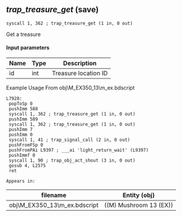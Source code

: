 ## *trap_treasure_get* (save)

`syscall 1, 362 ; trap_treasure_get (1 in, 0 out)`

Get a treasure

#### Input parameters
| Name | Type | Description
|------|------|------------
| id   | int   | Treasure location ID


Example Usage From obj\M_EX350_13\m_ex.bdscript
```plaintext
L7928:
 popToSp 0
 pushImm 588
 syscall 1, 362 ; trap_treasure_get (1 in, 0 out)
 pushImm 589
 syscall 1, 362 ; trap_treasure_get (1 in, 0 out)
 pushImm 7
 pushImm 0
 syscall 1, 41 ; trap_signal_call (2 in, 0 out)
 pushFromFSp 0
 pushFromPAi L9397 ; ___ai 'light_return_wait' (L9397)
 pushImmf 0
 syscall 1, 90 ; trap_obj_act_shout (3 in, 0 out)
 gosub 4, L2575
 ret
```





	Appears in:
| filename | Entity (obj)
|----------|-------------
| obj\M_EX350_13\m_ex.bdscript       | ((M) Mushroom 13 (EX))          



